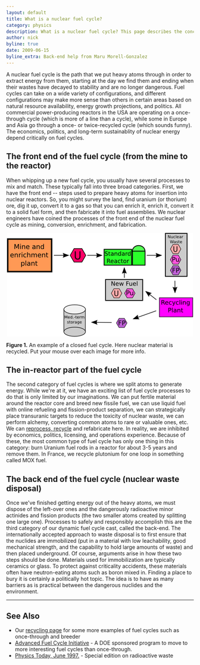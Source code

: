 ```yaml
---
layout: default
title: What is a nuclear fuel cycle?
category: physics
description: What is a nuclear fuel cycle? This page describes the concept and its various forms.
author: nick
byline: true
date: 2009-06-15
byline_extra: Back-end help from Maru Morell-Gonzalez
---
```

<div class="row">
<div class="col-md-8" markdown="1">

A nuclear fuel cycle is the path that we put heavy atoms through in order to extract energy from
them, starting at the day we find them and ending when their wastes have decayed to stability and
are no longer dangerous. Fuel cycles can take on a wide variety of configurations, and different
configurations may make more sense than others in certain areas based on natural resource
availability, energy growth projections, and politics. All commercial power-producing reactors in
the USA are operating on a once-through cycle (which is more of a line than a cycle), while some in
Europe and Asia go through a once- or twice-recycled cycle (which sounds funny). The economics,
politics, and long-term sustainablity of nuclear energy depend critically on fuel cycles.  



## The front end of the fuel cycle (from the mine to the reactor)

When whipping up a new fuel cycle, you usually have several processes to mix and match. These
typically fall into three broad categories. First, we have the front end -- steps used to prepare
heavy atoms for insertion into nuclear reactors. So, you might survey the land, find uranium (or
thorium) ore, dig it up, convert it to a gas so that you can enrich it, enrich it, convert it to a
solid fuel form, and then fabricate it into fuel assemblies. We nuclear engineers have coined the
processes of the front end of the nuclear fuel cycle as mining, conversion, enrichment, and
fabrication.

<img src="/img/recycle_cycle_sm.png" title="Several countries recycle the depleted uranium and plutonium back into standard reactors." alt="A picture of a MOX recycle fuel cycle." width="500" height="278" usemap="#recyclemap" style="margin-left:auto;margin-right:auto;display:block"/>
<p class="caption"><strong>Figure 1.</strong> An example of a closed fuel cycle. Here nuclear material is recycled. Put your mouse over each image for more info. </p>


<map name="recyclemap">
<!-- #$-:Image map file created by GIMP Image Map plug-in -->
<!-- #$-:GIMP Image Map plug-in by Maurits Rijk -->
<!-- #$-:Please do not edit lines starting with "#$" -->
<!-- #$VERSION:2.3 -->

<!-- #$AUTHOR:Nick Touran -->
<area shape="rect" coords="1,15,121,105" alt="Natural uranium ore is extracted from the ground at the mine. The enrichment plant increases the concentration of U-235 in the natural uranium up to around 4 percent." title="Natural uranium ore is extracted from the ground at the mine. The enrichment plant increases the concentration of U-235 in the natural uranium up to around 4 percent." href="" />
<area shape="rect" coords="168,41,212,80" alt="This is enriched Uranium, with about 4 percent U-235 and the rest U-238." title="This is enriched Uranium, with about 4 percent U-235 and the rest U-238." href=""/>

<area shape="rect" coords="258,33,372,88" alt="This is a regular reactor, of which there are about 100 of in the USA. It is water cooled and requires enriched uranium." title="This is a regular reactor, of which there are about 100 of in the USA. It is water cooled and requires enriched uranium." href=""/>

<area shape="rect" coords="423,1,483,117" alt="When the reactor runs for a few years, the waste is made up of depleted uranium (with very little U-235 left), plutonium and other actinides, and the fission products. " title="When the reactor runs for a few years, the waste is made up of depleted uranium (with very little U-235 left), plutonium and other actinides, and the fission products. " href=""/>
<area shape="rect" coords="266,125,365,181" alt="The depleted uranium and the plutonium from the reprocessing plant can be put back into the reactor in place of enriched uranium because the plutonium splits readily, just like U-235." title="The depleted uranium and the plutonium from the reprocessing plant can be put back into the reactor in place of enriched uranium because the plutonium splits readily, just like U-235." href=""/>
<area shape="rect" coords="410,173,499,225" alt="The recycling plant chemically separates the nuclear waste into depleted uranium, plutonium, and the fission products." title="The recycling plant chemically separates the nuclear waste into depleted uranium, plutonium, and the fission products." href="" />

<area shape="rect" coords="292,228,323,254" alt="These are the atoms that uranium or plutonium split into, so they are about half as large as Uranium. They are often radioactive, but decay to stability much faster than standard nuclear waste, which includes heavy actinides like Plutonium, Americium, and Neptunium. " title="These are the atoms that uranium or plutonium split into, so they are about half as large as Uranium. They are often radioactive, but decay to stability much faster than standard nuclear waste, which includes heavy actinides like Plutonium, Americium, and Neptunium. "  href=""/>
<area shape="rect" coords="149,192,212,276" alt="Since the fission products decay to stability on the order of 300 years, the repository does not need to last for a million years, as it does with standard nuclear waste. " title="Since the fission products decay to stability on the order of 300 years, the repository does not need to last for a million years, as it does with standard nuclear waste. " href=""/>
</map>

## The in-reactor part of the fuel cycle	
The second category of fuel cycles is where we split atoms to generate energy. While we're at
it, we have an exciting list of fuel cycle processes to do that is only limited by our imaginations.
We can put fertile material around the reactor core and breed new fissile fuel, we can use liquid
fuel with online refueling and fission-product separation, we can strategically place transuranic
targets to reduce the toxicity of nuclear waste, we can perform alchemy, converting common atoms to
rare or valuable ones, etc. We can <a href="{% link recycling.md %}">reprocess, recycle</a> and
refabricate here. In reality, we are inhibited by economics, politics, licensing, and operations
experience. Because of these, the most common type of fuel cycle has only one thing in this
category: burn Uranium fuel rods in a reactor for about 3-5 years and remove them. In France, we
recycle plutonium for one loop in something called MOX fuel. 

## The back end of the fuel cycle (nuclear waste disposal)
Once we've finished getting energy out of the heavy atoms, we must dispose of the left-over ones and
the dangerously radioactive minor actinides and fission products (the two smaller atoms created by
splitting one large one). Processes to safely and responsibly accomplish this are the third category
of our dynamic fuel cycle cast, called the back-end. The internationally accepted approach to waste
disposal is to first ensure that the nuclides are immobilized (put in a material with low
leachability, good mechanical strength, and the capability to hold large amounts of waste) and then
placed underground. Of course, arguments arise in how these two steps should be done. Materials used
for immobilization are typically ceramics or glass. To protect against criticality accidents, these
materials often have neutron-eating atoms such as boron mixed in.  Finding a place to bury it is
certainly a politically hot topic. The idea is to have as many barriers as is practical between the
dangerous nuclides and the environment.

<hr/>

## See Also

<ul>
<li>Our <a href="{% link recycling.md %}">recycling page</a> for some more examples of fuel cycles such as once-through and breeder</li>
<li><a href="https://en.wikipedia.org/wiki/Advanced_Fuel_Cycle_Initiative">Advanced Fuel Cycle Initiative</a> - A DOE sponsored program to move to more interesting fuel cycles than once-through. </li>
<li><a href="https://physicstoday.scitation.org/doi/10.1063/1.881792?journalCode=pto">Physics Today, June 1997.</a> - Special edition on radioactive waste</li>
</ul>
</div>
</div>

